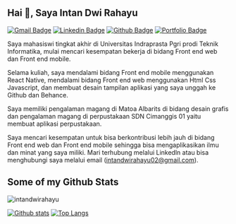 ## Hai 👋, Saya Intan Dwi Rahayu
[![Gmail Badge](https://img.shields.io/badge/-intandwirahayu02@gmail.com-c14438?style=flat&logo=Gmail&logoColor=white&link=mailto:intandwirahayu02@gmail.com)](mailto:intandwirahayu02@gmail.com) 
[![Linkedin Badge](https://img.shields.io/badge/-intandwirahayu-0072b1?style=flat&logo=Linkedin&logoColor=white&link=https://www.linkedin.com/in/intandwirahayu/)](https://www.linkedin.com/in/intandwirahayu/) [![Github Badge](https://img.shields.io/badge/-intandwirahayu-grey?style=flat&logo=github&logoColor=white&link=https://github.com/intandwirahayu/)](https://www.github.com/intandwirahayu/) [![Portfolio Badge](https://img.shields.io/badge/portfolio-web-blue?style=flat&link=www.behance.net/intandwirahayuu/)](www.behance.net/intandwirahayuu/) <p align='left'>Saya mahasiswi tingkat akhir di Universitas Indraprasta Pgri prodi Teknik Informatika, mulai mencari kesempatan bekerja di bidang Front end web dan Front end mobile.

Selama kuliah, saya mendalami bidang Front end mobile menggunakan React Native, mendalami bidang Front end web menggunakan Html Css Javascript, dan membuat desain tampilan aplikasi yang saya unggah ke Github dan Behance.

Saya memiliki pengalaman magang di Matoa Albarits di bidang desain grafis dan pengalaman magang di perpustakaan SDN Cimanggis 01 yaitu membuat aplikasi perpustakaan.

Saya mencari kesempatan untuk bisa berkontribusi lebih jauh di bidang Front end web dan Front end mobile sehingga bisa mengaplikasikan ilmu dan minat yang saya miliki. Mari terhubung melalui Linkedln atau bisa menghubungi saya melalui email (intandwirahayu02@gmail.com).</p>
## Some of my Github Stats
<p align=left> <img src=https://komarev.com/ghpvc/?username=intandwirahayu alt=intandwirahayu /> </p>

[![Github stats](https://github-readme-stats.vercel.app/api?username=intandwirahayu&show_icons=true&include_all_commits=true)](https://github.com/intandwirahayu/github-readme-stats)
[![Top Langs](https://github-readme-stats.vercel.app/api/top-langs/?username=intandwirahayu&layout=compact)](https://github.com/intandwirahayu/github-readme-stats)
